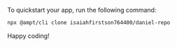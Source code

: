 To quickstart your app, run the following command: 

```bash
npx @ampt/cli clone isaiahfirstson764400/daniel-repo
```

Happy coding!